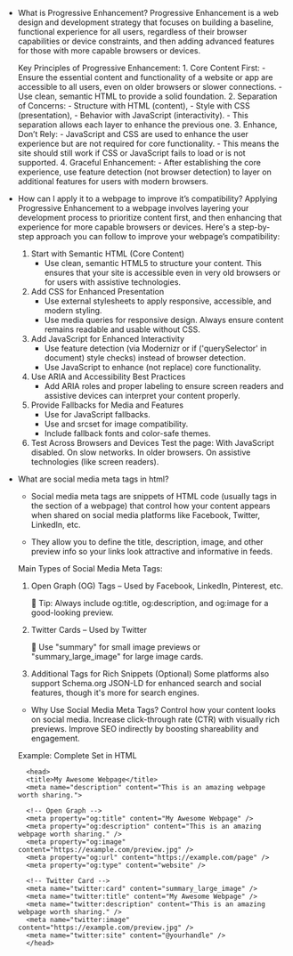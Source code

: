 - What is Progressive Enhancement? 
    Progressive Enhancement is a web design and development strategy that focuses on building a baseline, functional experience for all users, regardless of their browser capabilities or device constraints, and then adding advanced features for those with more capable browsers or devices.

    Key Principles of Progressive Enhancement:
        1. Core Content First:
            - Ensure the essential content and functionality of a website or app are accessible to all users, even on older browsers or slower connections.
            - Use clean, semantic HTML to provide a solid foundation.
        2. Separation of Concerns:
            - Structure with HTML (content),
            - Style with CSS (presentation),
            - Behavior with JavaScript (interactivity).
            - This separation allows each layer to enhance the previous one.
        3. Enhance, Don’t Rely:
            - JavaScript and CSS are used to enhance the user experience but are not required for core functionality.
            - This means the site should still work if CSS or JavaScript fails to load or is not supported.
        4. Graceful Enhancement:
            - After establishing the core experience, use feature detection (not browser detection) to layer on additional features for users with modern browsers.

- How can I apply it to a webpage to improve it’s compatibility?
    Applying Progressive Enhancement to a webpage involves layering your development process to prioritize content first, and then enhancing that experience for more capable browsers or devices. Here's a step-by-step approach you can follow to improve your webpage’s compatibility:

    1. Start with Semantic HTML (Core Content)
        - Use clean, semantic HTML5 to structure your content. This ensures that your site is accessible even in very old browsers or for users with assistive technologies.
    2. Add CSS for Enhanced Presentation
        - Use external stylesheets to apply responsive, accessible, and modern styling.
        - Use media queries for responsive design.
    Always ensure content remains readable and usable without CSS.
    3. Add JavaScript for Enhanced Interactivity
        - Use feature detection (via Modernizr or if ('querySelector' in document) style checks) instead of browser detection.
        - Use JavaScript to enhance (not replace) core functionality.
    4. Use ARIA and Accessibility Best Practices
        - Add ARIA roles and proper labeling to ensure screen readers and assistive devices can interpret your content properly.
    5. Provide Fallbacks for Media and Features
        - Use <noscript> for JavaScript fallbacks.
        - Use <picture> and srcset for image compatibility.
        - Include fallback fonts and color-safe themes.
    6. Test Across Browsers and Devices
        Test the page:
            With JavaScript disabled.
            On slow networks.
            In older browsers.
            On assistive technologies (like screen readers).

- What are social media meta tags in html?
    - Social media meta tags are snippets of HTML code (usually <meta> tags in the <head> section of a webpage) that control how your content appears when shared on social media platforms like Facebook, Twitter, LinkedIn, etc.

    - They allow you to define the title, description, image, and other preview info so your links look attractive and informative in feeds.

    Main Types of Social Media Meta Tags:
    1. Open Graph (OG) Tags – Used by Facebook, LinkedIn, Pinterest, etc.
        <!-- Open Graph meta tags -->
        <meta property="og:title" content="Your Page Title Here" />
        <meta property="og:description" content="A brief description of your page content." />
        <meta property="og:image" content="https://example.com/image.jpg" />
        <meta property="og:url" content="https://example.com/your-page" />
        <meta property="og:type" content="website" />
        <meta property="og:site_name" content="Your Site Name" />
        📝 Tip: Always include og:title, og:description, and og:image for a good-looking preview.

    2. Twitter Cards – Used by Twitter
        <!-- Twitter Card meta tags -->
        <meta name="twitter:card" content="summary_large_image" />
        <meta name="twitter:title" content="Your Page Title Here" />
        <meta name="twitter:description" content="A short summary for Twitter." />
        <meta name="twitter:image" content="https://example.com/image.jpg" />
        <meta name="twitter:site" content="@YourTwitterHandle" />
        📝 Use "summary" for small image previews or "summary_large_image" for large image cards.
    3. Additional Tags for Rich Snippets (Optional)
        Some platforms also support Schema.org JSON-LD for enhanced search and social features, though it's more for search engines.

    - Why Use Social Media Meta Tags?
        Control how your content looks on social media.
        Increase click-through rate (CTR) with visually rich previews.
        Improve SEO indirectly by boosting shareability and engagement.

    Example: Complete Set in HTML

        <head>
        <title>My Awesome Webpage</title>
        <meta name="description" content="This is an amazing webpage worth sharing.">

        <!-- Open Graph -->
        <meta property="og:title" content="My Awesome Webpage" />
        <meta property="og:description" content="This is an amazing webpage worth sharing." />
        <meta property="og:image" content="https://example.com/preview.jpg" />
        <meta property="og:url" content="https://example.com/page" />
        <meta property="og:type" content="website" />

        <!-- Twitter Card -->
        <meta name="twitter:card" content="summary_large_image" />
        <meta name="twitter:title" content="My Awesome Webpage" />
        <meta name="twitter:description" content="This is an amazing webpage worth sharing." />
        <meta name="twitter:image" content="https://example.com/preview.jpg" />
        <meta name="twitter:site" content="@yourhandle" />
        </head>


